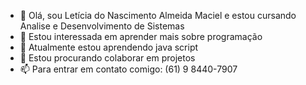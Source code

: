 - 👋 Olá, sou Letícia do Nascimento Almeida Maciel e estou cursando Analise e Desenvolvimento de Sistemas
- 👀 Estou interessada em aprender mais sobre programação
- 🌱 Atualmente estou aprendendo java script
- 💞️ Estou procurando colaborar em projetos
- 📫 Para entrar em contato comigo: (61) 9 8440-7907
